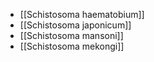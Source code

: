 - [[Schistosoma haematobium]]
- [[Schistosoma japonicum]]
- [[Schistosoma mansoni]]
- [[Schistosoma mekongi]]